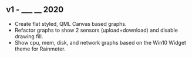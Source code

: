## v1 - ___ __ 2020

* Create flat styled, QML Canvas based graphs.
* Refactor graphs to show 2 sensors (upload+download) and disable drawing fill.
* Show cpu, mem, disk, and network graphs based on the Win10 Widget theme for Rainmeter.
